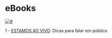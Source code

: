 # eBooks

[![#](https://img.shields.io/badge/licence-CC--BY--4.0-blue.svg)](#)

1 - [ESTAMOS AO VIVO](eBook%20-%20ESTAMOS%20AO%20VIVO.pdf): Dicas para falar em público 
